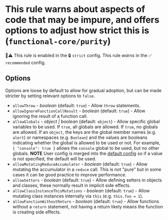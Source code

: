# This rule warns about aspects of code that may be impure, and offers options to adjust how strict this is (`functional-core/purity`)

💼⚠️ This rule is enabled in the 🔒 `strict` config. This rule _warns_ in the ✅ `recommended` config.

<!-- end auto-generated rule header -->

## Options

Options are loose by default to allow for gradual adoption, but can be made stricter by setting relevant options to `false`.

- `allowThrow` - _boolean_ (default: `true`) - Allow `throw` statements.
- `allowIgnoreFunctionCallResult` - _boolean_ (default: `true`) - Allow ignoring the result of a function call.
- `allowGlobals` - _object | boolean_ (default: `object`) - Allow specific global variables to be used. If `true`, all globals are allowed. If `true`, no globals are allowed. If an `object`, the keys are the global member names (e.g. `alert`) or namespaces (e.g. `Boolean`) and the values are booleans indicating whether the global is allowed to be used or not. For example, `{ "console": true }` allows the `console` global to be used, but no other globals. **NOTE** User config is merged into the [default config](../../src/configs/ALLOW_GLOBALS_DEFAULT.ts) so if a value is not specified, the default will be used.
- `allowMutatingReduceAccumulator` - _boolean_ (default: `true`) - Allow mutating the accumulator in a `reduce` call. This is not "pure" but in some cases it can be good practice to improve performance.
- `allowSetters` - _boolean_ (default: `true`) - Allow defining setters in objects and classes, these normally result in implicit side effects.
- `allowClassInstanceThisMutations` - _boolean_ (default: `true`) - Allow mutating class instances internally via `this` (e.g. `this.foo = 1`).
- `allowFunctionWithoutReturn` - _boolean_ (default: `true`) - Allow functions without a `return` statement, not having a return likely means the function is creating side effects.
